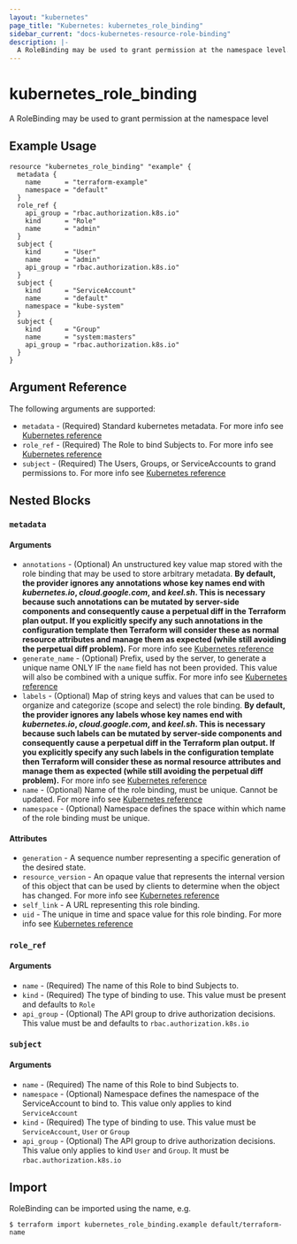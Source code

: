 ```yaml
---
layout: "kubernetes"
page_title: "Kubernetes: kubernetes_role_binding"
sidebar_current: "docs-kubernetes-resource-role-binding"
description: |-
  A RoleBinding may be used to grant permission at the namespace level.
---
```


# kubernetes_role_binding

A RoleBinding may be used to grant permission at the namespace level

## Example Usage

```hcl
resource "kubernetes_role_binding" "example" {
  metadata {
    name      = "terraform-example"
    namespace = "default"
  }
  role_ref {
    api_group = "rbac.authorization.k8s.io"
    kind      = "Role"
    name      = "admin"
  }
  subject {
    kind      = "User"
    name      = "admin"
    api_group = "rbac.authorization.k8s.io"
  }
  subject {
    kind      = "ServiceAccount"
    name      = "default"
    namespace = "kube-system"
  }
  subject {
    kind      = "Group"
    name      = "system:masters"
    api_group = "rbac.authorization.k8s.io"
  }
}
```

## Argument Reference

The following arguments are supported:

* `metadata` - (Required) Standard kubernetes metadata. For more info see [Kubernetes reference](https://github.com/kubernetes/community/blob/master/contributors/devel/sig-architecture/api-conventions.md#metadata)
* `role_ref` - (Required) The Role to bind Subjects to. For more info see [Kubernetes reference](https://kubernetes.io/docs/admin/authorization/rbac/#rolebinding-and-clusterrolebinding)
* `subject` - (Required) The Users, Groups, or ServiceAccounts to grand permissions to. For more info see [Kubernetes reference](https://kubernetes.io/docs/admin/authorization/rbac/#referring-to-subjects)


## Nested Blocks

### `metadata`

#### Arguments

* `annotations` - (Optional) An unstructured key value map stored with the role binding that may be used to store arbitrary metadata.
**By default, the provider ignores any annotations whose key names end with *kubernetes.io*, *cloud.google.com*, and *keel.sh*. This is necessary because such annotations can be mutated by server-side components and consequently cause a perpetual diff in the Terraform plan output. If you explicitly specify any such annotations in the configuration template then Terraform will consider these as normal resource attributes and manage them as expected (while still avoiding the perpetual diff problem).**
For more info see [Kubernetes reference](http://kubernetes.io/docs/user-guide/annotations)
* `generate_name` - (Optional) Prefix, used by the server, to generate a unique name ONLY IF the `name` field has not been provided. This value will also be combined with a unique suffix. For more info see [Kubernetes reference](https://github.com/kubernetes/community/blob/master/contributors/devel/sig-architecture/api-conventions.md#idempotency)
* `labels` - (Optional) Map of string keys and values that can be used to organize and categorize (scope and select) the role binding.
**By default, the provider ignores any labels whose key names end with *kubernetes.io*, *cloud.google.com*, and *keel.sh*. This is necessary because such labels can be mutated by server-side components and consequently cause a perpetual diff in the Terraform plan output. If you explicitly specify any such labels in the configuration template then Terraform will consider these as normal resource attributes and manage them as expected (while still avoiding the perpetual diff problem).**
For more info see [Kubernetes reference](http://kubernetes.io/docs/user-guide/labels)
* `name` - (Optional) Name of the role binding, must be unique. Cannot be updated. For more info see [Kubernetes reference](http://kubernetes.io/docs/user-guide/identifiers#names)
* `namespace` - (Optional) Namespace defines the space within which name of the role binding must be unique.

#### Attributes

* `generation` - A sequence number representing a specific generation of the desired state.
* `resource_version` - An opaque value that represents the internal version of this object that can be used by clients to determine when the object has changed. For more info see [Kubernetes reference](https://github.com/kubernetes/community/blob/master/contributors/devel/sig-architecture/api-conventions.md#concurrency-control-and-consistency)
* `self_link` - A URL representing this role binding.
* `uid` - The unique in time and space value for this role binding. For more info see [Kubernetes reference](http://kubernetes.io/docs/user-guide/identifiers#uids)

### `role_ref`

#### Arguments

* `name` - (Required) The name of this Role to bind Subjects to.
* `kind` - (Required) The type of binding to use. This value must be present and defaults to `Role`
* `api_group` - (Optional) The API group to drive authorization decisions. This value must be and defaults to `rbac.authorization.k8s.io`

### `subject`

#### Arguments

* `name` - (Required) The name of this Role to bind Subjects to.
* `namespace` - (Optional) Namespace defines the namespace of the ServiceAccount to bind to. This value only applies to kind `ServiceAccount`
* `kind` - (Required) The type of binding to use. This value must be `ServiceAccount`, `User` or `Group`
* `api_group` - (Optional) The API group to drive authorization decisions. This value only applies to kind `User` and `Group`. It must be `rbac.authorization.k8s.io`

## Import

RoleBinding can be imported using the name, e.g.

```
$ terraform import kubernetes_role_binding.example default/terraform-name
```
